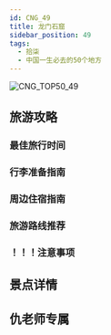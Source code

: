 ```yaml
---
id: CNG_49
title: 龙门石窟
sidebar_position: 49
tags:
  - 拾柒
  - 中国一生必去的50个地方
---
```

![CNG_TOP50_49](/img/love/CNG_TOP50/49.png)

## 旅游攻略

### 最佳旅行时间

### 行李准备指南

### 周边住宿指南

### 旅游路线推荐

### ！！！注意事项

## 景点详情

## 仇老师专属
